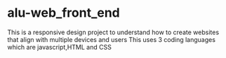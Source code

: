 # alu-web_front_end
This is a responsive design project to understand how to create websites that align with multiple devices and users
This uses 3 coding languages which are javascript,HTML and CSS